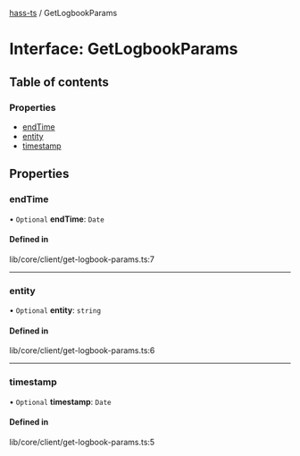[hass-ts](../README.md) / GetLogbookParams

# Interface: GetLogbookParams

## Table of contents

### Properties

- [endTime](GetLogbookParams.md#endtime)
- [entity](GetLogbookParams.md#entity)
- [timestamp](GetLogbookParams.md#timestamp)

## Properties

### endTime

• `Optional` **endTime**: `Date`

#### Defined in

lib/core/client/get-logbook-params.ts:7

---

### entity

• `Optional` **entity**: `string`

#### Defined in

lib/core/client/get-logbook-params.ts:6

---

### timestamp

• `Optional` **timestamp**: `Date`

#### Defined in

lib/core/client/get-logbook-params.ts:5
